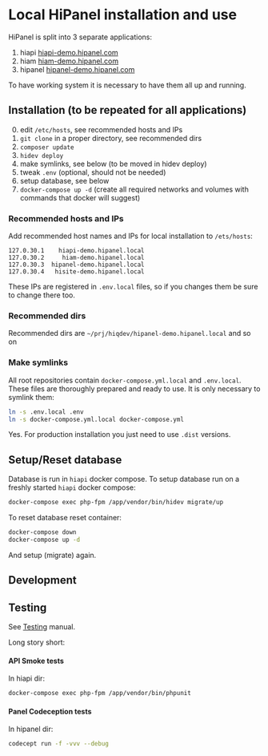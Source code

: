 # Local HiPanel installation and use

HiPanel is split into 3 separate applications:

1. hiapi     [hiapi-demo.hipanel.com]
2. hiam       [hiam-demo.hipanel.com]
3. hipanel [hipanel-demo.hipanel.com]

[hiapi-demo.hipanel.com]:     https://git.hiqdev.com/hiqdev/hiapi-demo.hipanel.com
[hiam-demo.hipanel.com]:       https://git.hiqdev.com/hiqdev/hiam-demo.hipanel.com
[hipanel-demo.hipanel.com]: https://git.hiqdev.com/hiqdev/hipanel-demo.hipanel.com

To have working system it is necessary to have them all up and running.

## Installation (to be repeated for all applications)

0. edit `/etc/hosts`, see recommended hosts and IPs
1. `git clone` in a proper directory, see recommended dirs
2. `composer update`
3. `hidev deploy`
4. make symlinks, see below (to be moved in hidev deploy)
5. tweak `.env` (optional, should not be needed)
6. setup database, see below
7. `docker-compose up -d` (create all required networks and volumes with commands that docker will suggest)

### Recommended hosts and IPs

Add recommended host names and IPs for local installation to `/ets/hosts`:

```hosts
127.0.30.1    hiapi-demo.hipanel.local
127.0.30.2     hiam-demo.hipanel.local
127.0.30.3  hipanel-demo.hipanel.local
127.0.30.4   hisite-demo.hipanel.local
```

These IPs are registered in `.env.local` files, so if you changes them be sure
to change there too.

### Recommended dirs

Recommended dirs are `~/prj/hiqdev/hipanel-demo.hipanel.local` and so on

### Make symlinks

All root repositories contain `docker-compose.yml.local` and `.env.local`.
These files are thoroughly prepared and ready to use.
It is only necessary to symlink them:

```sh
ln -s .env.local .env                            
ln -s docker-compose.yml.local docker-compose.yml
```

Yes. For production installation you just need to use `.dist` versions.

## Setup/Reset database

Database is run in `hiapi` docker compose.
To setup database run on a freshly started `hiapi` docker compose:

```sh
docker-compose exec php-fpm /app/vendor/bin/hidev migrate/up
```

To reset database reset container:

```sh
docker-compose down
docker-compose up -d
```

And setup (migrate) again.

## Development


## Testing

See [Testing] manual.

[Testing]: Testing.md

Long story short:

#### API Smoke tests

In hiapi dir:

```sh
docker-compose exec php-fpm /app/vendor/bin/phpunit
```

#### Panel Codeception tests

In hipanel dir:

```sh
codecept run -f -vvv --debug
```
